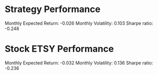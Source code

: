 # Strategy Performance
Monthly Expected Return: -0.026
Monthly Volatility: 0.103
Sharpe ratio: -0.248
# Stock ETSY Performance
Monthly Expected Return: -0.032
Monthly Volatility: 0.136
Sharpe ratio: -0.236
